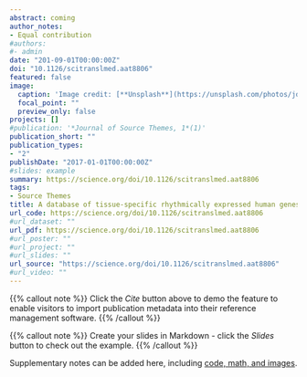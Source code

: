 ```yaml
---
abstract: coming
author_notes:
- Equal contribution
#authors:
#- admin
date: "201-09-01T00:00:00Z"
doi: "10.1126/scitranslmed.aat8806"
featured: false
image:
  caption: 'Image credit: [**Unsplash**](https://unsplash.com/photos/jdD8gXaTZsc)'
  focal_point: ""
  preview_only: false
projects: []
#publication: '*Journal of Source Themes, 1*(1)'
publication_short: ""
publication_types:
- "2"
publishDate: "2017-01-01T00:00:00Z"
#slides: example
summary: https://science.org/doi/10.1126/scitranslmed.aat8806
tags:
- Source Themes
title: A database of tissue-specific rhythmically expressed human genes has potential applications in circadian medicine
url_code: https://science.org/doi/10.1126/scitranslmed.aat8806
#url_dataset: ""
url_pdf: https://science.org/doi/10.1126/scitranslmed.aat8806
#url_poster: ""
#url_project: ""
#url_slides: ""
url_source: "https://science.org/doi/10.1126/scitranslmed.aat8806"
#url_video: ""
---
```


{{% callout note %}}
Click the *Cite* button above to demo the feature to enable visitors to import publication metadata into their reference management software.
{{% /callout %}}

{{% callout note %}}
Create your slides in Markdown - click the *Slides* button to check out the example.
{{% /callout %}}

Supplementary notes can be added here, including [code, math, and images](https://wowchemy.com/docs/writing-markdown-latex/).
